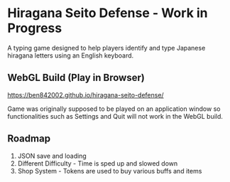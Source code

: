 # Hiragana Seito Defense - Work in Progress
A typing game designed to help players identify and type Japanese hiragana letters using an English keyboard.  

## WebGL Build (Play in Browser)
https://ben842002.github.io/hiragana-seito-defense/  

Game was originally supposed to be played on an application window so functionalities such as Settings and Quit will not work in the WebGL build.

## Roadmap
1. JSON save and loading
2. Different Difficulty - Time is sped up and slowed down
3. Shop System - Tokens are used to buy various buffs and items 

